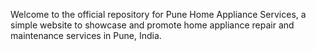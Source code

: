 Welcome to the official repository for Pune Home Appliance Services, a simple website to showcase and promote home appliance repair and maintenance services in Pune, India.
